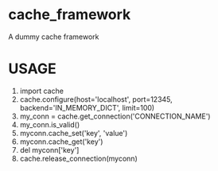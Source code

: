 cache_framework
===============

A dummy cache framework

USAGE
=====

1. import cache
2. cache.configure(host='localhost', port=12345, backend='IN_MEMORY_DICT', limit=100)
3. my_conn = cache.get_connection('CONNECTION_NAME')
4. my_conn.is_valid()
5. myconn.cache_set('key', 'value')
6. myconn.cache_get('key')
7. del myconn['key']
8. cache.release_connection(myconn)
